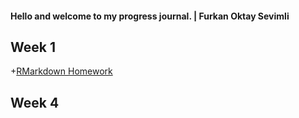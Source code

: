 #### Hello and welcome to my progress journal. | Furkan Oktay Sevimli
## Week 1

+[RMarkdown Homework](Week1.html)

## Week 4
